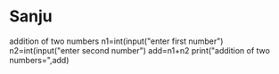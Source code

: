 # Sanju
addition of two numbers
n1=int(input("enter first number")
n2=int(input("enter second number")
add=n1+n2
print("addition of two numbers=",add)
